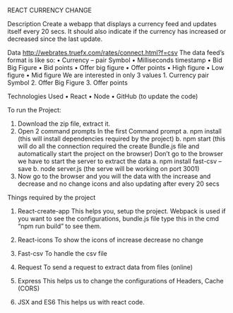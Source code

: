 REACT CURRENCY CHANGE

Description
            Create a webapp that displays a currency feed and updates itself every 20 secs. It should also indicate if the currency has increased or decreased since the last update.
            
Data
    http://webrates.truefx.com/rates/connect.html?f=csv
      The data feed’s format is like so:
        •	Currency – pair Symbol
        •	Milliseconds timestamp
        •	Bid Big Figure
        •	Bid points
        •	Offer big figure
        •	Offer points 
        •	High figure
        •	Low figure
        •	Mid figure
      We are interested in only 3 values 1. Currency pair Symbol 2. Offer Big Figure 3. Offer points
      
Technologies Used
      •	React
      •	Node
      •	GitHub (to update the code)
      
To run the Project:
1.	Download the zip file, extract it.
2.	Open 2 command prompts
In the first Command prompt
    a.	npm install (this will install dependencies required by the project)
    b.	npm start (this will do all the connection required the create Bundle.js file and automatically start the project on the browser)
Don’t go to the browser we have to start the server to extract the data
    a.	npm install fast-csv –save
    b.	node server.js (the serve will be working on port 3001)
3.	Now go to the browser and you will the data with the increase and decrease and no change icons and also updating after every 20 secs

Things required by the project
1.	React-create-app
This helps you, setup the project. Webpack is used if you want to see the configurations, bundle.js file type this in the cmd “npm run build” to see them.

2.	React-icons
To show the icons of increase decrease no change

3.	Fast-csv
To handle the csv file

4.	Request
To send a request to extract data from files (online)

5.	Express
This helps us to change the configurations of Headers, Cache (CORS)

6.	JSX and ES6
This helps us with react code. 

